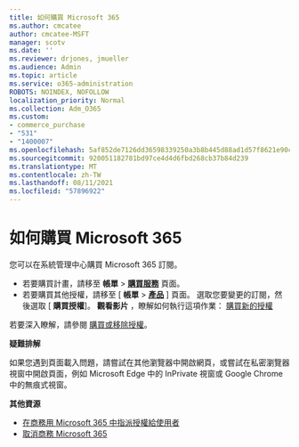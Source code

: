 ```yaml
---
title: 如何購買 Microsoft 365
ms.author: cmcatee
author: cmcatee-MSFT
manager: scotv
ms.date: ''
ms.reviewer: drjones, jmueller
ms.audience: Admin
ms.topic: article
ms.service: o365-administration
ROBOTS: NOINDEX, NOFOLLOW
localization_priority: Normal
ms.collection: Adm_O365
ms.custom:
- commerce_purchase
- "531"
- "1400007"
ms.openlocfilehash: 5af852de7126dd36598339250a3b8b445d88ad1d57f8621e90c8818e8959f12b
ms.sourcegitcommit: 920051182781bd97ce4d4d6fbd268cb37b84d239
ms.translationtype: MT
ms.contentlocale: zh-TW
ms.lasthandoff: 08/11/2021
ms.locfileid: "57896922"
---
```

# <a name="how-to-make-a-microsoft-365-purchase"></a>如何購買 Microsoft 365

您可以在系統管理中心購買 Microsoft 365 訂閱。
  
- 若要購買計畫，請移至 **帳單** \> **[購買服務](https://go.microsoft.com/fwlink/p/?linkid=868433)** 頁面。
- 若要購買其他授權，請移至 [ **帳單** \> **[產品](https://go.microsoft.com/fwlink/p/?linkid=842054)** ] 頁面。 選取您要變更的訂閱，然後選取 [ **購買授權**]。
**觀看影片** ，瞭解如何執行這項作業： [購買新的授權](https://go.microsoft.com/fwlink/p/?linkid=2154857)
  
若要深入瞭解，請參閱 [購買或移除授權](https://docs.microsoft.com/microsoft-365/commerce/licenses/buy-licenses)。

**疑難排解**

如果您遇到頁面載入問題，請嘗試在其他瀏覽器中開啟網頁，或嘗試在私密瀏覽器視窗中開啟頁面，例如 Microsoft Edge 中的 InPrivate 視窗或 Google Chrome 中的無痕式視窗。

**其他資源**
  
- [在商務用 Microsoft 365 中指派授權給使用者](https://docs.microsoft.com/microsoft-365/admin/add-users/add-users)
- [取消商務 Microsoft 365](https://docs.microsoft.com/microsoft-365/commerce/subscriptions/cancel-your-subscription)